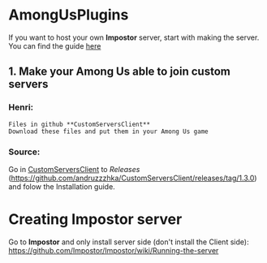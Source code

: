 # AmongUsPlugins

If you want to host your own **Impostor** server, start with making the server. You can find the guide [here](#Creating-Impostor-server)


## 1. Make your Among Us able to join custom servers
  ### Henri:
    Files in github **CustomServersClient**
    Download these files and put them in your Among Us game

  ### Source:
  Go in [CustomServersClient](https://github.com/andruzzzhka/CustomServersClient) to *Releases* (https://github.com/andruzzzhka/CustomServersClient/releases/tag/1.3.0) and folow the Installation guide. 


# Creating Impostor server
 Go to **Impostor** and only install server side (don't install the Client side):
    https://github.com/Impostor/Impostor/wiki/Running-the-server